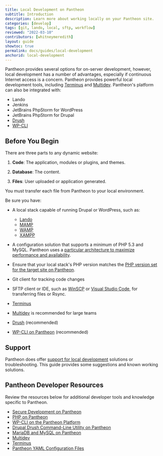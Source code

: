 ```yaml
---
title: Local Development on Pantheon
subtitle: Introduction
description: Learn more about working locally on your Pantheon site.
categories: [develop]
tags: [git, lando, local, sftp, workflow]
reviewed: "2022-03-10"
contributors: [whitneymeredith]
layout: guide
showtoc: true
permalink: docs/guides/local-development
anchorid: local-development
---
```


Pantheon provides several options for on-server development, however, local development has a number of advantages, especially if continuous Internet access is a concern. Pantheon provides powerful local development tools, including [Terminus](/terminus) and [Multidev](/guides/multidev). Pantheon's platform can also be integrated with:

- Lando
- Jenkins
- JetBrains PhpStorm for WordPress
- JetBrains PhpStorm for Drupal
- [Drush](/guides/drush)
- [WP-CLI](/guides/wp-cli)

## Before You Begin

There are three parts to any dynamic website:

1. **Code**: The application, modules or plugins, and themes.

1. **Database**: The content.

1. **Files**: User uploaded or application generated.

You must transfer each file from Pantheon to your local environment.

Be sure you have:

- A local stack capable of running Drupal or WordPress, such as:
    - [Lando](https://github.com/lando/lando)
    - [MAMP](https://www.mamp.info/en/)
    - [WAMP](http://www.wampserver.com/)
    - [XAMPP](https://www.apachefriends.org/index.html)

-  A configuration solution that supports a minimum of PHP 5.3 and MySQL. Pantheon uses a [particular architecture to maximize performance and availability](/application-containers).

- Ensure that your local stack's PHP version matches the [PHP version set for the target site on Pantheon](/guides/php/php-versions/#verify-current-php-versions).

- Git client for tracking code changes

- SFTP client or IDE, such as [WinSCP](/winscp) or [Visual Studio Code](/visual-studio-code), for transferring files or Rsync.

- [Terminus](/terminus)

- [Multidev](/guides/multidev) is recommended for large teams

- [Drush](/guides/drush) (recommended)

- [WP-CLI on Pantheon](/guides/wp-cli) (recommended)

## Support

Pantheon does offer [support for local development](/guides/support/#local-development) solutions or troubleshooting. This guide provides some suggestions and known working solutions.

## Pantheon Developer Resources

Review the resources below for additional developer tools and knowledge specific to Pantheon.

- [Secure Development on Pantheon](/guides/secure-development)
- [PHP on Pantheon](/guides/php)
- [WP-CLI on the Pantheon Platform](/guides/wp-cli)
- [Drupal Drush Command-Line Utility on Pantheon](/guides/drush)
- [MariaDB and MySQL on Pantheon](/guides/mariadb-mysql)
- [Multidev](/guides/multidev)
- [Terminus](/terminus)
- [Pantheon YAML Configuration Files](/pantheon-yml)